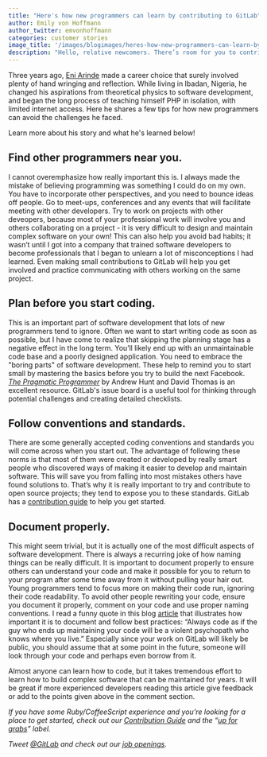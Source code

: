 ```yaml
---
title: "Here's how new programmers can learn by contributing to GitLab"
author: Emily von Hoffmann
author_twitter: emvonhoffmann
categories: customer stories
image_title: '/images/blogimages/heres-how-new-programmers-can-learn-by-contributing-to-gitlab.png'
description: "Hello, relative newcomers. There’s room for you to contribute, too. You can start by finding other programmers, making a plan before you code, documenting properly, and poking around on GitLab so you're never ever learning in a vacuum."
---
```


Three years ago, [Eni Arinde](https://gitlab.com/elvongray) made a career choice that surely involved plenty of hand wringing and reflection. While living in Ibadan, Nigeria, he changed his aspirations from theoretical physics to software development, and began the long process of teaching himself PHP in isolation, with limited internet access. Here he shares a few tips for how new programmers can avoid the challenges he faced.

Learn more about his story and what he's learned below!

<!--more-->

## Find other programmers near you.


I cannot overemphasize how really important this is. I always made the mistake of believing programming was something I could do on my own. You have to incorporate other perspectives, and you need to bounce ideas off people. Go to meet-ups, conferences and any events that will facilitate meeting with other developers. Try to work on projects with other deveopers, because most of your professional work will involve you and others collaborating on a project - it is very difficult to design and maintain complex software on your own! This can also help you avoid bad habits; it wasn’t until I got into a company that trained software developers to become professionals that I began to unlearn a lot of misconceptions I had learned. Even making small contributions to GitLab will help you get involved and practice communicating with others working on the same project. 

## Plan before you start coding.

This is an important part of software development that lots of new programmers tend to ignore. Often we want to start writing code as soon as possible, but I have come to realize that skipping the planning stage has a negative effect in the long term. You’ll likely end up with an unmaintainable code base and a poorly designed application. You need to embrace the "boring parts" of software development. These help to remind you to start small by mastering the basics before you try to build the next Facebook. [_The Pragmatic Programmer_](https://pragprog.com/book/tpp/the-pragmatic-programmer) by Andrew Hunt and David Thomas is an excellent resource. GitLab's issue board is a useful tool for thinking through potential challenges and creating detailed checklists.

## Follow conventions and standards.

There are some generally accepted coding conventions and standards you will come across when you start out. The advantage of following these norms is that most of them were created or developed by really smart people who discovered ways of making it easier to develop and maintain software. This will save you from falling into most mistakes others have found solutions to. That’s why it is really important to try and contribute to open source projects; they tend to expose you to these standards. GitLab has a [contribution guide]( https://gitlab.com/gitlab-org/gitlab-ce/blob/master/CONTRIBUTING.md) to help you get started.  

## Document properly.

This might seem trivial, but it is actually one of the most difficult aspects of software development. There is always a recurring joke of how naming things can be really difficult. It is important to document properly to ensure others can understand your code and make it possible for you to return to your program after some time away from it without pulling your hair out. Young programmers tend to focus more on making their code run, ignoring their code readability. To avoid other people rewriting your code, ensure you document it properly, comment on your code and use proper naming conventions. I read a funny quote in this blog [article](http://blog.codinghorror.com/coding-for-violent-psychopaths/) that illustrates how important it is to document and follow best practices: “Always code as if the guy who ends up maintaining your code will be a violent psychopath who knows where you live.” Especially since your work on GitLab will likely be public, you should assume that at some point in the future, someone will look through your code and perhaps even borrow from it.   

Almost anyone can learn how to code, but it takes tremendous effort to learn how to build complex software that can be maintained for years. It will be great if more experienced developers reading this article give feedback or add to the points given above in the comment section.  

_If you have some Ruby/CoffeeScript experience and you’re looking for a place to get started, check out our [Contribution Guide]( https://gitlab.com/gitlab-org/gitlab-ce/blob/master/CONTRIBUTING.md) and the “[up for grabs]( https://gitlab.com/gitlab-org/gitlab-ce/blob/master/CONTRIBUTING.md#i-want-to-contribute)” label._

_Tweet [@GitLab](https://twitter.com/gitlab) and check out our [job openings](https://about.gitlab.com/jobs/)._
